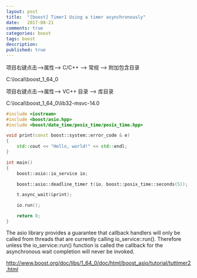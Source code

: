 ```yaml
---
layout: post
title:  "[boost] Timer1 Using a timer asynchronously"
date:   2017-08-21
comments: true
categories: boost
tags: boost
description:
published: true
---
```



项目右键点击-->属性--> C/C++ --> 常规 --> 附加包含目录

C:\local\boost_1_64_0


项目右键点击-->属性--> VC++ 目录 --> 库目录

C:\local\boost_1_64_0\lib32-msvc-14.0


```c++
#include <iostream>
#include <boost/asio.hpp>
#include <boost/date_time/posix_time/posix_time.hpp>

void print(const boost::system::error_code & e)
{
	std::cout << "Hello, world!" << std::endl;
}

int main()
{
	boost::asio::io_service io;

	boost::asio::deadline_timer t(io, boost::posix_time::seconds(5));

	t.async_wait(&print);

	io.run();

	return 0;
}
```

The asio library provides a guarantee that callback handlers will only be called from threads that are currently calling io_service::run(). Therefore unless the io_service::run() function is called the callback for the asynchronous wait completion will never be invoked. 


<a href="http://www.boost.org/doc/libs/1_64_0/doc/html/boost_asio/tutorial/tuttimer2.html" target="_blank">http://www.boost.org/doc/libs/1_64_0/doc/html/boost_asio/tutorial/tuttimer2.html</a>


